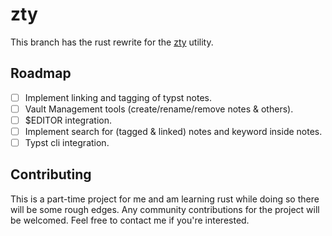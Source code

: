 # zty
This branch has the rust rewrite for the [zty](https://github.com/solomazer/zty) utility.

## Roadmap
- [ ] Implement linking and tagging of typst notes.
- [ ] Vault Management tools (create/rename/remove notes & others).
- [ ] $EDITOR integration.
- [ ] Implement search for (tagged & linked) notes and keyword inside notes.
- [ ] Typst cli integration.

## Contributing
This is a part-time project for me and am learning rust while doing so there will be some rough edges.
Any community contributions for the project will be welcomed.
Feel free to contact me if you're interested.  

